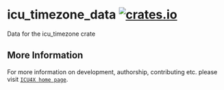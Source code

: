 # icu_timezone_data [![crates.io](https://img.shields.io/crates/v/icu_timezone_data)](https://crates.io/crates/icu_timezone_data)

Data for the icu_timezone crate

## More Information

For more information on development, authorship, contributing etc. please visit [`ICU4X home page`](https://github.com/unicode-org/icu4x).
